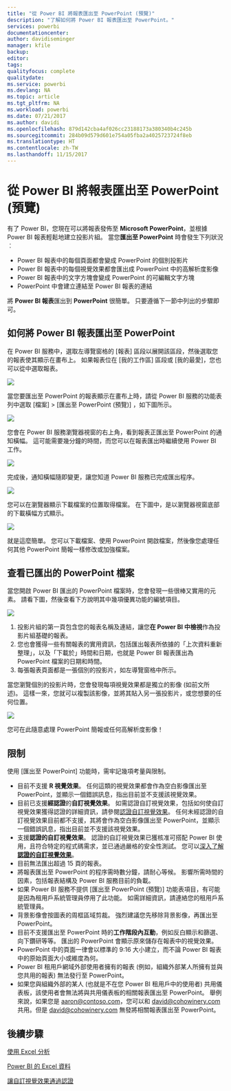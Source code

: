 ```yaml
---
title: "從 Power BI 將報表匯出至 PowerPoint (預覽)"
description: "了解如何將 Power BI 報表匯出至 PowerPoint。"
services: powerbi
documentationcenter: 
author: davidiseminger
manager: kfile
backup: 
editor: 
tags: 
qualityfocus: complete
qualitydate: 
ms.service: powerbi
ms.devlang: NA
ms.topic: article
ms.tgt_pltfrm: NA
ms.workload: powerbi
ms.date: 07/21/2017
ms.author: davidi
ms.openlocfilehash: 879d142cba4af026cc23188173a380340b4c245b
ms.sourcegitcommit: 284b09d579d601e754a05fba2a4025723724f8eb
ms.translationtype: HT
ms.contentlocale: zh-TW
ms.lasthandoff: 11/15/2017
---
```

# <a name="export-reports-from-power-bi-to-powerpoint-preview"></a>從 Power BI 將報表匯出至 PowerPoint (預覽)
有了 Power BI，您現在可以將報表發佈至 **Microsoft PowerPoint**，並根據 Power BI 報表輕鬆地建立投影片組。 當您**匯出至 PowerPoint** 時會發生下列狀況︰

* Power BI 報表中的每個頁面都會變成 PowerPoint 的個別投影片
* Power BI 報表中的每個視覺效果都會匯出成 PowerPoint 中的高解析度影像
* Power BI 報表中的文字方塊會變成 PowerPoint 的可編輯文字方塊
* PowerPoint 中會建立連結至 Power BI 報表的連結

將 **Power BI 報表**匯出到 **PowerPoint** 很簡單。 只要遵循下一節中列出的步驟即可。

## <a name="how-to-export-your-power-bi-report-to-powerpoint"></a>如何將 Power BI 報表匯出至 PowerPoint
在 Power BI 服務中，選取左導覽窗格的 [報表] 區段以展開該區段，然後選取您的報表使其顯示在畫布上。 如果報表位在 [我的工作區] 區段或 [我的最愛]，您也可以從中選取報表。

![](media/service-publish-to-powerpoint/powerbi_to_powerpoint_0.png)

當您要匯出至 PowerPoint 的報表顯示在畫布上時，請從 Power BI 服務的功能表列中選取 [檔案] > [匯出至 PowerPoint (預覽)] ，如下圖所示。

![](media/service-publish-to-powerpoint/powerbi_to_powerpoint_1.png)

您會在 Power BI 服務瀏覽器視窗的右上角，看到報表正匯出至 PowerPoint 的通知橫幅。 這可能需要幾分鐘的時間，而您可以在報表匯出時繼續使用 Power BI 工作。

![](media/service-publish-to-powerpoint/powerbi_to_powerpoint_2.png)

完成後，通知橫幅隨即變更，讓您知道 Power BI 服務已完成匯出程序。

![](media/service-publish-to-powerpoint/powerbi_to_powerpoint_3.png)

您可以在瀏覽器顯示下載檔案的位置取得檔案。 在下圖中，是以瀏覽器視窗底部的下載橫幅方式顯示。

![](media/service-publish-to-powerpoint/powerbi_to_powerpoint_4.png)

就是這麼簡單。 您可以下載檔案、使用 PowerPoint 開啟檔案，然後像您處理任何其他 PowerPoint 簡報一樣修改或加強檔案。

## <a name="checking-out-your-exported-powerpoint-file"></a>查看已匯出的 PowerPoint 檔案
當您開啟 Power BI 匯出的 PowerPoint 檔案時，您會發現一些很棒又實用的元素。 請看下圖，然後查看下方說明其中幾項優異功能的編號項目。

![](media/service-publish-to-powerpoint/powerbi_to_powerpoint_5.png)

1. 投影片組的第一頁包含您的報表名稱及連結，讓您**在 Power BI 中檢視**作為投影片組基礎的報表。
2. 您也會獲得一些有關報表的實用資訊，包括匯出報表所依據的「上次資料重新整理」，以及「下載於」時間和日期，也就是 Power BI 報表匯出為 PowerPoint 檔案的日期和時間。
3. 每張報表頁面都是一張個別的投影片，如左導覽窗格中所示。

當您瀏覽個別的投影片時，您會發現每項視覺效果都是獨立的影像 (如前文所述)。 這樣一來，您就可以複製該影像，並將其貼入另一張投影片，或您想要的任何位置。

![](media/service-publish-to-powerpoint/powerbi_to_powerpoint_6.png)

您可在此隨意處理 PowerPoint 簡報或任何高解析度影像！

## <a name="limitations"></a>限制
使用 [匯出至 PowerPoint] 功能時，需牢記幾項考量與限制。

* 目前不支援 **R 視覺效果**。 任何這類的視覺效果都會作為空白影像匯出至 PowerPoint，並顯示一個錯誤訊息，指出目前並不支援該視覺效果。
* 目前已支援**經認證**的**自訂視覺效果**。 如需認證自訂視覺效果，包括如何使自訂視覺效果獲得認證的詳細資訊，請參閱[認證自訂視覺效果](power-bi-custom-visuals-certified.md)。 任何未經認證的自訂視覺效果目前都不支援，其將會作為空白影像匯出至 PowerPoint，並顯示一個錯誤訊息，指出目前並不支援該視覺效果。
* 支援**認證的自訂視覺效果**。 認證的自訂視覺效果已獲核准可搭配 Power BI 使用，且符合特定的程式碼需求，並已通過嚴格的安全性測試。 您可以[深入了解**認證的自訂視覺效果**](power-bi-custom-visuals-certified.md)。
* 目前無法匯出超過 15 頁的報表。
* 將報表匯出至 PowerPoint 的程序需時數分鐘，請耐心等候。 影響所需時間的因素，包括報表結構及 Power BI 服務目前的負載。
* 如果 Power BI 服務不提供 [匯出至 PowerPoint (預覽)] 功能表項目，有可能是因為租用戶系統管理員停用了此功能。 如需詳細資訊，請連絡您的租用戶系統管理員。
* 背景影像會按圖表的周框區域剪裁。 強烈建議您先移除背景影像，再匯出至 PowerPoint。
* 目前不支援匯出至 PowerPoint 時的**工作階段內互動**，例如反白顯示和篩選、向下鑽研等等。 匯出的 PowerPoint 會顯示原來儲存在報表中的視覺效果。
* PowerPoint 中的頁面一律會以標準的 9:16 大小建立，而不論 Power BI 報表中的原始頁面大小或維度為何。
* Power BI 租用戶網域外部使用者擁有的報表 (例如，組織外部某人所擁有並與您共用的報表) 無法發行至 PowerPoint。
* 如果您與組織外部的某人 (也就是不在您 Power BI 租用戶中的使用者) 共用儀表板，該使用者會無法將與共用儀表板的相關報表匯出至 PowerPoint。 舉例來說，如果您是 aaron@contoso.com，您可以和 david@cohowinery.com 共用。但是 david@cohowinery.com 無發將相關報表匯出至 PowerPoint。

## <a name="next-steps"></a>後續步驟
[使用 Excel 分析](service-analyze-in-excel.md)

[Power BI 的 Excel 資料](service-excel-workbook-files.md)

[讓自訂視覺效果通過認證](power-bi-custom-visuals-certified.md)

